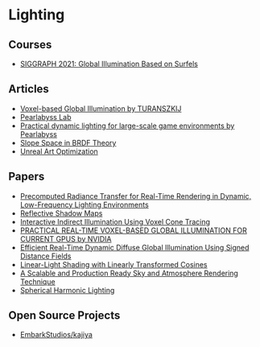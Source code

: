 # Lighting
## Courses
- [SIGGRAPH 2021: Global Illumination Based on Surfels](https://youtu.be/h1ocYFrtsM4)
## Articles
- [Voxel-based Global Illumination by TURANSZKIJ](https://wickedengine.net/2017/08/30/voxel-based-global-illumination/)
- [Pearlabyss Lab](https://www.pearlabyss.com/ko-KR/Company/About/Lab)
- [Practical dynamic lighting for large-scale game environments by Pearlabyss](https://dl.acm.org/doi/10.1145/3306307.3328189)
- [Slope Space in BRDF Theory](https://www.reedbeta.com/blog/slope-space-in-brdf-theory/)
- [Unreal Art Optimization](https://unrealartoptimization.github.io/book/)
## Papers
- [Precomputed Radiance Transfer for Real-Time Rendering
in Dynamic, Low-Frequency Lighting Environments ](https://jankautz.com/publications/prtSIG02.pdf)
- [Reflective Shadow Maps](http://www.klayge.org/material/3_12/GI/rsm.pdf)
- [Interactive Indirect Illumination Using Voxel Cone Tracing](https://research.nvidia.com/sites/default/files/publications/GIVoxels-pg2011-authors.pdf)
- [PRACTICAL REAL-TIME VOXEL-BASED GLOBAL ILLUMINATION FOR CURRENT GPUS by NVIDIA](https://on-demand.gputechconf.com/siggraph/2014/presentation/SG4114-Practical-Real-Time-Voxel-Based-Global-Illumination-Current-GPUs.pdf)
- [Efficient Real-Time Dynamic Diffuse Global Illumination Using Signed Distance Fields](http://www.cad.zju.edu.cn/home/jin/tvc2021/tvc2021.htm)
- [Linear-Light Shading with Linearly Transformed Cosines](https://hal.archives-ouvertes.fr/hal-02155101/document)
- [A Scalable and Production Ready Sky and Atmosphere Rendering Technique](https://sebh.github.io/publications/egsr2020.pdf)
- [Spherical Harmonic Lighting](http://www.cse.chalmers.se/~uffe/xjobb/Readings/GlobalIllumination/Spherical%20Harmonic%20Lighting%20-%20the%20gritty%20details.pdf)
## Open Source Projects
- [EmbarkStudios/kajiya](https://github.com/EmbarkStudios/kajiya)